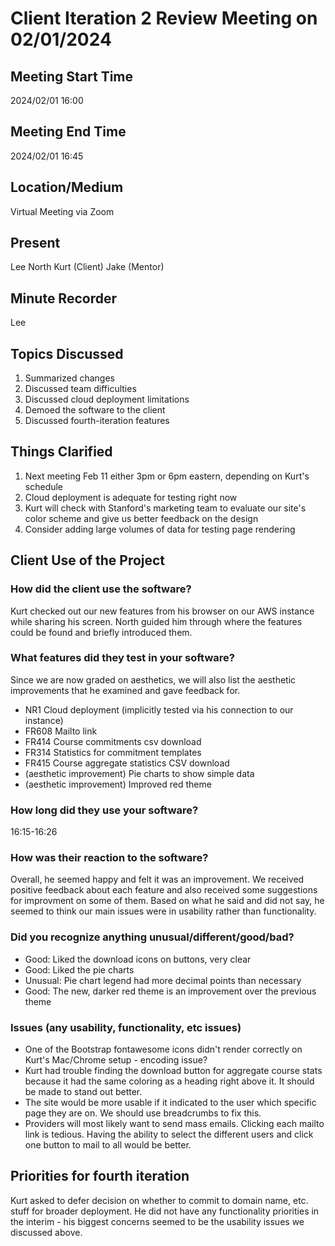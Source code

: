 # Client Iteration 2 Review Meeting on 02/01/2024

## Meeting Start Time

2024/02/01 16:00

## Meeting End Time

2024/02/01 16:45

## Location/Medium

Virtual Meeting via Zoom

## Present

Lee 
North
Kurt (Client)
Jake (Mentor)

## Minute Recorder

Lee

## Topics Discussed

1. Summarized changes
2. Discussed team difficulties
3. Discussed cloud deployment limitations
4. Demoed the software to the client
5. Discussed fourth-iteration features

## Things Clarified

1. Next meeting Feb 11 either 3pm or 6pm eastern, depending on Kurt's schedule
2. Cloud deployment is adequate for testing right now
3. Kurt will check with Stanford's marketing team to evaluate our site's color scheme and give us better feedback on the design
4. Consider adding large volumes of data for testing page rendering

## Client Use of the Project
### How did the client use the software?

Kurt checked out our new features from his browser on our AWS instance while sharing his screen. North guided him through where the features could be found and briefly introduced them.
 
### What features did they test in your software?
Since we are now graded on aesthetics, we will also list the aesthetic improvements that he examined and gave feedback for.
- NR1 Cloud deployment (implicitly tested via his connection to our instance)
- FR608 Mailto link
- FR414 Course commitments csv download
- FR314 Statistics for commitment templates
- FR415 Course aggregate statistics CSV download
- (aesthetic improvement) Pie charts to show simple data
- (aesthetic improvement) Improved red theme


### How long did they use your software?
16:15-16:26

### How was their reaction to the software?

Overall, he seemed happy and felt it was an improvement. We received positive feedback about each feature and also received some suggestions for improvment on some of them. Based on what he said and did not say, he seemed to think our main issues were in usability rather than functionality.


### Did you recognize anything unusual/different/good/bad?
- Good: Liked the download icons on buttons, very clear
- Good: Liked the pie charts
- Unusual: Pie chart legend had more decimal points than necessary
- Good: The new, darker red theme is an improvement over the previous theme

### Issues (any usability, functionality, etc issues)

- One of the Bootstrap fontawesome icons didn't render correctly on Kurt's Mac/Chrome setup - encoding issue?
- Kurt had trouble finding the download button for aggregate course stats because it had the same coloring as a heading right above it. It should be made to stand out better.
- The site would be more usable if it indicated to the user which specific page they are on. We should use breadcrumbs to fix this.
- Providers will most likely want to send mass emails. Clicking each mailto link is tedious. Having the ability to select the different users and click one button to mail to all would be better.


## Priorities for fourth iteration
Kurt asked to defer decision on whether to commit to domain name, etc. stuff for broader deployment. He did not have any functionality priorities in the interim - his biggest concerns seemed to be the usability issues we discussed above.
